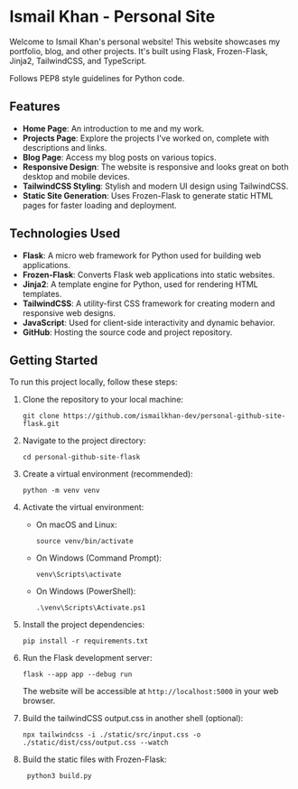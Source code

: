 # Ismail Khan - Personal Site

Welcome to Ismail Khan's personal website! This website showcases my portfolio, blog, and other projects. It's built using Flask, Frozen-Flask, Jinja2, TailwindCSS, and TypeScript.

Follows PEP8 style guidelines for Python code.

## Features

-   **Home Page**: An introduction to me and my work.
-   **Projects Page**: Explore the projects I've worked on, complete with descriptions and links.
-   **Blog Page**: Access my blog posts on various topics.
-   **Responsive Design**: The website is responsive and looks great on both desktop and mobile devices.
-   **TailwindCSS Styling**: Stylish and modern UI design using TailwindCSS.
-   **Static Site Generation**: Uses Frozen-Flask to generate static HTML pages for faster loading and deployment.

## Technologies Used

-   **Flask**: A micro web framework for Python used for building web applications.
-   **Frozen-Flask**: Converts Flask web applications into static websites.
-   **Jinja2**: A template engine for Python, used for rendering HTML templates.
-   **TailwindCSS**: A utility-first CSS framework for creating modern and responsive web designs.
-   **JavaScript**: Used for client-side interactivity and dynamic behavior.
-   **GitHub**: Hosting the source code and project repository.

## Getting Started

To run this project locally, follow these steps:

1.  Clone the repository to your local machine:

    ```shell
    git clone https://github.com/ismailkhan-dev/personal-github-site-flask.git
    ```

2.  Navigate to the project directory:

    ```shell
    cd personal-github-site-flask
    ```

3.  Create a virtual environment (recommended):

    ```shell
    python -m venv venv
    ```

4.  Activate the virtual environment:

    -   On macOS and Linux:

        ```shell
        source venv/bin/activate
        ```

    -   On Windows (Command Prompt):

        ```shell
        venv\Scripts\activate
        ```

    -   On Windows (PowerShell):

        ```shell
        .\venv\Scripts\Activate.ps1
        ```

5.  Install the project dependencies:

    ```shell
    pip install -r requirements.txt
    ```

6.  Run the Flask development server:

    ```shell
    flask --app app --debug run
    ```

    The website will be accessible at `http://localhost:5000` in your web browser.

7.  Build the tailwindCSS output.css in another shell (optional):

    ```shell
    npx tailwindcss -i ./static/src/input.css -o ./static/dist/css/output.css --watch
    ```

8.  Build the static files with Frozen-Flask:

    ```shell
     python3 build.py
    ```
